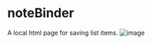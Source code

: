 # noteBinder
A local html page for saving list items.
![image](https://github.com/CloudsWeight/noteBinder/assets/22231598/39c9ca69-b95b-4dda-8dce-551b866e542a)

